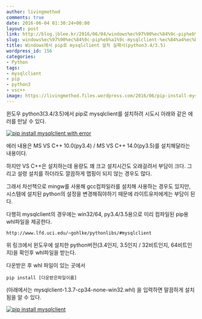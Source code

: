 ```yaml
---
author: livingmethod
comments: true
date: 2016-06-04 01:30:24+00:00
layout: post
link: http://blog.jblee.kr/2016/06/04/windows%ec%97%90%ec%84%9c-pip%eb%a1%9c-mysqlclient-%ec%84%a4%ec%b9%98-%ec%8b%a4%ed%8c%a8%ec%8b%9cpython3-43-5/
slug: windows%ec%97%90%ec%84%9c-pip%eb%a1%9c-mysqlclient-%ec%84%a4%ec%b9%98-%ec%8b%a4%ed%8c%a8%ec%8b%9cpython3-43-5
title: Windows에서 pip로 mysqlclient 설치 실패시(python3.4/3.5)
wordpress_id: 156
categories:
- Python
tags:
- mysqlclient
- pip
- python3
- vsc++
image: https://livingmethod.files.wordpress.com/2016/06/pip-install-mysqlclient-with-error.png
---
```


윈도우 python3(3.4/3.5)에서 pip로 mysqlclient를 설치하려 시도시 아래와 같은 에러를 만날 수 있다.

[![pip install mysqlclient with error](https://livingmethod.files.wordpress.com/2016/06/pip-install-mysqlclient-with-error.png?w=809)](https://livingmethod.files.wordpress.com/2016/06/pip-install-mysqlclient-with-error.png)

에러 내용은 MS VS C++ 10.0(py3.4) / MS VS C++ 14.0(py3.5)를 설치해달라는 내용이다.

하지만 VS C++은 설치하는데 용량도 꽤 크고 설치시간도 오래걸려서 부담이 크다. 그리고 설령 설치를 하더라도 깔끔하게 맵핑이 되지 않는 경우도 많다.

그래서 차선책으로 mingw를 사용해 gcc컴파일러를 설치해 사용하는 경우도 있지만, 시스템에 설치된 python의 설정을 변경해줘야하기 때문에 라이트유저에게는 부담이 된다.

다행히 mysqlclient의 경우에는 win32/64, py3.4/3.5용으로 미리 컴파일된 pip용 whl파일을 제공한다.



    
    http://www.lfd.uci.edu/~gohlke/pythonlibs/#mysqlclient


위 링크에서 윈도우에 설치한 python버전(3.4인지, 3.5인지 / 32비트인지, 64비트인지)을 확인후 whl파일을 받는다.

다운받은 후 whl 파일이 있는 곳에서

    
    pip install [다운받은파일이름]


(아래에서는 mysqlclient-1.3.7-cp34-none-win32.whl) 을 입력하면 말끔하게 설치됨을 알 수 있다.

[![pip install mysqlclient](https://livingmethod.files.wordpress.com/2016/06/pip-install-mysqlclient.png)](https://livingmethod.files.wordpress.com/2016/06/pip-install-mysqlclient.png)
